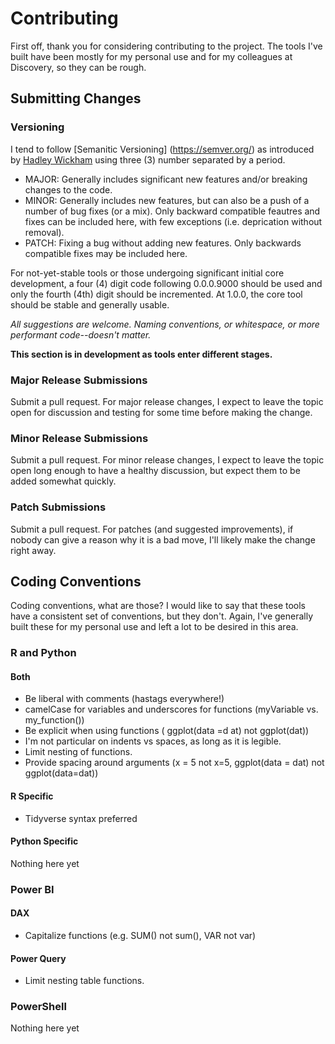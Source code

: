 # Contributing
First off, thank you for considering contributing to the project. The tools I've built have been mostly for my personal use and for my colleagues at Discovery, so they can be rough.

## Submitting Changes
### Versioning
I tend to follow [Semanitic Versioning] (https://semver.org/) as introduced by [Hadley Wickham](http://r-pkgs.had.co.nz/description.html#version) using three (3) number separated by a period.
 + MAJOR: Generally includes significant new features and/or breaking changes to the code.
 + MINOR: Generally includes new features, but can also be a push of a number of bug fixes (or a mix). Only backward compatible feautres and fixes can be included here, with few exceptions (i.e. deprication without removal).
 + PATCH: Fixing a bug without adding new features. Only backwards compatible fixes may be included here.
 
For not-yet-stable tools or those undergoing significant initial core development, a four (4) digit code following 0.0.0.9000 should be used and only the fourth (4th) digit should be incremented. At 1.0.0, the core tool should be stable and generally usable.

*All suggestions are welcome. Naming conventions, or whitespace, or more performant code--doesn't matter.*

**This section is in development as tools enter different stages.**
### Major Release Submissions
Submit a pull request. For major release changes, I expect to leave the topic open for discussion and testing for some time before making the change. 

### Minor Release Submissions
Submit a pull request. For minor release changes, I expect to leave the topic open long enough to have a healthy discussion, but expect them to be added somewhat quickly.

### Patch Submissions
Submit a pull request. For patches (and suggested improvements), if nobody can give a reason why it is a bad move, I'll likely make the change right away.

## Coding Conventions
Coding conventions, what are those? I would like to say that these tools have a consistent set of conventions, but they don't. Again, I've generally built these for my personal use and left a lot to be desired in this area.

### R and Python
#### Both
+ Be liberal with comments (hastags everywhere!)
+ camelCase for variables and underscores for functions (myVariable vs. my_function())
+ Be explicit when using functions ( ggplot(data =d at) not ggplot(dat))
+ I'm not particular on indents vs spaces, as long as it is legible.
+ Limit nesting of functions.
+ Provide spacing around arguments (x = 5 not x=5, ggplot(data = dat) not ggplot(data=dat))

#### R Specific
+ Tidyverse syntax preferred

#### Python Specific
Nothing here yet

### Power BI
#### DAX
+ Capitalize functions (e.g. SUM() not sum(), VAR not var)

#### Power Query
+ Limit nesting table functions.

### PowerShell
Nothing here yet
